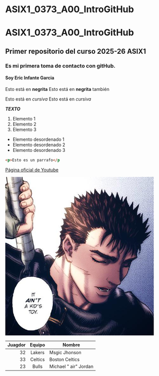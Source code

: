 # ASIX1_0373_A00_IntroGitHub
# ASIX1_0373_A00_IntroGitHub
## Primer repositorio del curso 2025-26 ASIX1
### Es mi primera toma de contacto con gitHub.
#### Soy Eric Infante Garcia


Esto está en __negrita__
Esto está en **negrita** también


Esto está en _cursiva_
Esto está en *cursiva*


__*TEXTO*__


1. Elemento 1
2. Elemento 2 
3. Elemento 3

* Elemento desordenado 1
* Elemento desordenado 2
* Elemento desordenado 3

```html
<p>Esto es un parrafo</p
```

[Página oficial de Youtube](https://youtu.be/DlOmsuxDVew?si=aaZo4OVY171UfvIN "Texto adicional")


![alt text](./guts.jpg "Imagen random de ")


| Juagdor | Equipo | Nombre |
-------:|:-------------:|----------------------|
| 32 | Lakers | Msgic Jhonson |
| 33 | Celtics | Boston Celtics |
| 23 | Bulls | Michael " air" Jordan |

